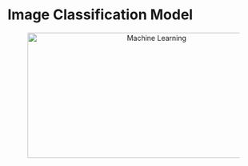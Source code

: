 # Image Classification Model

<figure style="text-align: center;">
  <img src="https://pbs.twimg.com/media/GDBAkZmbcAAlxkR?format=jpg&name=small" alt="Machine Learning" width="500" height="250">
</figure>
